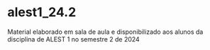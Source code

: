 # alest1_24.2
Material elaborado em sala de aula e disponibilizado aos alunos da disciplina de ALEST 1 no semestre 2 de 2024
